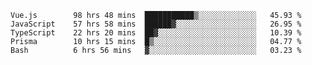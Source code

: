 <!--START_SECTION:waka-->

```text
Vue.js        98 hrs 48 mins  ███████████▒░░░░░░░░░░░░░   45.93 %
JavaScript    57 hrs 58 mins  ██████▓░░░░░░░░░░░░░░░░░░   26.95 %
TypeScript    22 hrs 20 mins  ██▓░░░░░░░░░░░░░░░░░░░░░░   10.39 %
Prisma        10 hrs 15 mins  █▒░░░░░░░░░░░░░░░░░░░░░░░   04.77 %
Bash          6 hrs 56 mins   ▓░░░░░░░░░░░░░░░░░░░░░░░░   03.23 %
```

<!--END_SECTION:waka-->
